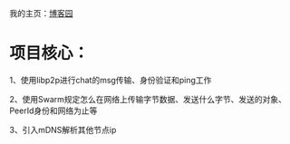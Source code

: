 我的主页：[博客园](https://www.cnblogs.com/live-passion)

# 项目核心：
1、使用libp2p进行chat的msg传输、身份验证和ping工作


2、使用Swarm规定怎么在网络上传输字节数据、发送什么字节、发送的对象、PeerId身份和网络为止等


3、引入mDNS解析其他节点ip
